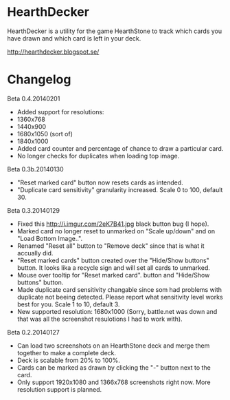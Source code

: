 HearthDecker
============
HearthDecker is a utility for the game HearthStone to track which cards you have drawn and which card is left in your deck.

http://hearthdecker.blogspot.se/


Changelog
============
Beta 0.4.20140201

* Added support for resolutions:
* 1360x768
* 1440x900
* 1680x1050 (sort of)
* 1840x1000
* Added card counter and percentage of chance to draw a particular card.
* No longer checks for duplicates when loading top image.


Beta 0.3b.20140130

* "Reset marked card" button now resets cards as intended.
* "Duplicate card sensitivity" granularity increased. Scale 0 to 100, default 30.


Beta 0.3.20140129

* Fixed this http://i.imgur.com/2eK7B41.jpg black button bug (I hope).
* Marked card no longer reset to unmarked on "Scale up/down" and on "Load Bottom Image..".
* Renamed "Reset all" button to "Remove deck" since that is what it accually did.
* "Reset marked cards" button created over the "Hide/Show buttons" button. It looks lika a recycle sign and will set all cards to unmarked.
* Mouse over tooltip for "Reset marked card". button and "Hide/Show buttons" button.
* Made duplicate card sensitivity changable since som had problems with duplicate not beeing detected. Please report what sensitivity level works best for you. Scale 1 to 10, default 3.
* New supported resolution: 1680x1000 (Sorry, battle.net was down and that was all the screenshot resulotions I had to work with).


Beta 0.2.20140127

* Can load two screenshots on an HearthStone deck and merge them together to make a complete deck.
* Deck is scalable from 20% to 100%.
* Cards can be marked as drawn by clicking the "-" button next to the card.
* Only support 1920x1080 and 1366x768 screenshots right now. More resolution support is planned.

